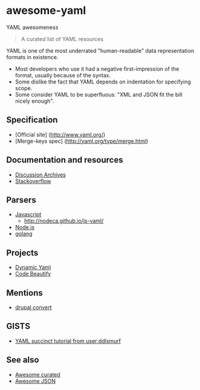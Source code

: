 # awesome-yaml

YAML awesomeness

> A curated list of YAML resources

YAML is one of the most underrated "human-readable" data representation formats in existence.
* Most developers who use it had a negative first-impression of the format, usually because of the syntax.
* Some dislike the fact that YAML depends on indentation for specifying scope.
* Some consider YAML to be superfluous: "XML and JSON fit the bill nicely enough".

## Specification

- [Official site] (http://www.yaml.org/)
- [Merge-keys spec] (http://yaml.org/type/merge.html)

## Documentation and resources

- [Discussion Archives](https://sourceforge.net/p/yaml/mailman/yaml-core)
- [Stackoverflow](http://stackoverflow.com/questions/tagged/yaml)

## Parsers

- [Javascript](https://github.com/nodeca/js-yaml)
    - http://nodeca.github.io/js-yaml/
- [Node.js](https://www.npmjs.com/search?q=yaml)
- [golang](https://github.com/go-yaml/yaml)

## Projects
- [Dynamic Yaml](https://github.com/dreftymac/dynamic.yaml)
- [Code Beautify](http://codebeautify.org/yaml-to-json-xml-csv)

## Mentions

- [drupal convert](https://www.drupal.org/node/1793074)

## GISTS

* [YAML succinct tutorial from user:ddlsmurf](https://gist.github.com/dreftymac/b68fef16a468ae56e275)

## See also

* [Awesome curated](https://github.com/sindresorhus/awesome)
* [Awesome JSON](https://github.com/burningtree/awesome-json)
